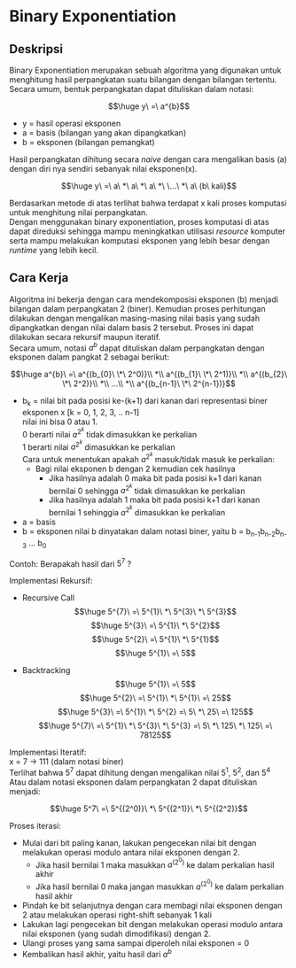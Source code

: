 # Binary Exponentiation


## Deskripsi
Binary Exponentiation merupakan sebuah algoritma yang digunakan untuk menghitung hasil perpangkatan suatu bilangan dengan bilangan tertentu.  
Secara umum, bentuk perpangkatan dapat dituliskan dalam notasi:  

$$\huge y\ =\ a^{b}$$

- y = hasil operasi eksponen
- a = basis (bilangan yang akan dipangkatkan)
- b = eksponen (bilangan pemangkat)

Hasil perpangkatan dihitung secara <em>naive</em> dengan cara mengalikan basis (a) dengan diri nya sendiri sebanyak nilai eksponen(x).

$$\huge y\ =\ a\ *\ a\ *\ a\ *\ \...\ *\ a\ (b\ kali)$$

Berdasarkan metode di atas terlihat bahwa terdapat x kali proses komputasi untuk menghitung nilai perpangkatan.  
Dengan menggunakan binary exponentiation, proses komputasi di atas dapat direduksi sehingga mampu meningkatkan utilisasi <em>resource</em> komputer serta mampu melakukan komputasi eksponen yang lebih besar dengan <em>runtime</em> yang lebih kecil.

## Cara Kerja
Algoritma ini bekerja dengan cara mendekomposisi eksponen (b) menjadi bilangan dalam perpangkatan 2 (biner). Kemudian proses perhitungan dilakukan dengan mengalikan masing-masing nilai basis yang sudah dipangkatkan dengan nilai dalam basis 2 tersebut. Proses ini dapat dilakukan secara rekursif maupun iteratif.  
Secara umum, notasi $a^{b}$ dapat dituliskan dalam perpangkatan dengan eksponen dalam pangkat 2 sebagai berikut:

$$\huge a^{b}\ =\ a^{(b_{0}\ \*\ 2^0)}\\ *\\ a^{(b_{1}\ \*\ 2^1)}\\ *\\ a^{(b_{2}\ \*\ 2^2)}\\ *\\ ...\\ *\\ a^{(b_{n-1}\ \*\ 2^{n-1})}$$

- b<sub>k</sub> = nilai bit pada posisi ke-(k+1) dari kanan dari representasi biner eksponen x [k = 0, 1, 2, 3, .. n-1]  
  nilai ini bisa 0 atau 1.  
  0 berarti nilai $a^{2^k}$ tidak dimasukkan ke perkalian  
  1 berarti nilai $a^{2^k}$ dimasukkan ke perkalian  
  Cara untuk menentukan apakah $a^{2^k}$ masuk/tidak masuk ke perkalian:
  - Bagi nilai eksponen b dengan 2 kemudian cek hasilnya
    - Jika hasilnya adalah 0 maka bit pada posisi k+1 dari kanan bernilai 0 sehingga $a^{2^k}$ tidak dimasukkan ke perkalian
    - Jika hasilnya adalah 1 maka bit pada posisi k+1 dari kanan bernilai 1 sehinggia $a^{2^k}$ dimasukkan ke perkalian
- a = basis
- b = eksponen
  nilai b dinyatakan dalam notasi biner, yaitu b = b<sub>n-1</sub>b<sub>n-2</sub>b<sub>n-3</sub> ... b<sub>0</sub>

Contoh: Berapakah hasil dari $5^{7}$ ?  

Implementasi Rekursif:
- Recursive Call
$$\huge 5^{7}\ =\ 5^{1}\ *\ 5^{3}\ *\ 5^{3}$$
$$\huge 5^{3}\ =\ 5^{1}\ *\ 5^{2}$$
$$\huge 5^{2}\ =\ 5^{1}\ *\ 5^{1}$$
$$\huge 5^{1}\ =\ 5$$

- Backtracking
$$\huge 5^{1}\ =\ 5$$
$$\huge 5^{2}\ =\ 5^{1}\ *\ 5^{1}\ =\ 25$$
$$\huge 5^{3}\ =\ 5^{1}\ *\ 5^{2} =\ 5\ *\ 25\ =\ 125$$
$$\huge 5^{7}\ =\ 5^{1}\ *\ 5^{3}\ *\ 5^{3} =\ 5\ *\ 125\ *\ 125\ =\ 78125$$

Implementasi Iteratif:  
x = 7 -> 111 (dalam notasi biner)  
Terlihat bahwa $5^7$ dapat dihitung dengan mengalikan nilai $5^1$, $5^2$, dan $5^4$  
Atau dalam notasi eksponen dalam perpangkatan 2 dapat dituliskan menjadi:

$$\huge 5^7\ =\ 5^{(2^0)}\ *\ 5^{(2^1)}\ *\ 5^{(2^2)}$$

Proses iterasi:
  - Mulai dari bit paling kanan, lakukan pengecekan nilai bit dengan melakukan operasi modulo antara nilai eksponen dengan 2.
    - Jika hasil bernilai 1 maka masukkan $a^{(2^0)}$ ke dalam perkalian hasil akhir
    - Jika hasil bernilai 0 maka jangan masukkan $a^{(2^0)}$ ke dalam perkalian hasil akhir
  - Pindah ke bit selanjutnya dengan cara membagi nilai eksponen dengan 2 atau melakukan operasi right-shift sebanyak 1 kali
  - Lakukan lagi pengecekan bit dengan melakukan operasi modulo antara nilai eksponen (yang sudah dimodifikasi) dengan 2.
  - Ulangi proses yang sama sampai diperoleh nilai eksponen = 0
  - Kembalikan hasil akhir, yaitu hasil dari $a^{b}$
